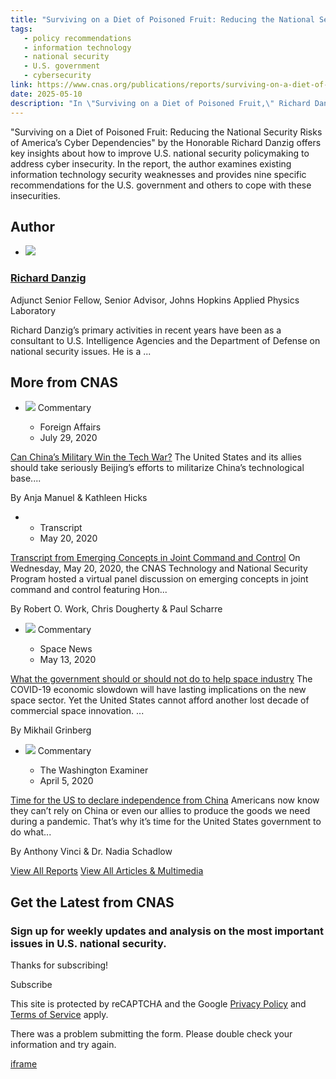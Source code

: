 ```yaml
---
title: "Surviving on a Diet of Poisoned Fruit: Reducing the National Security Risks of America’s Cyber Dependencies ◆ CNAS"
tags:
   - policy recommendations
   - information technology
   - national security
   - U.S. government
   - cybersecurity
link: https://www.cnas.org/publications/reports/surviving-on-a-diet-of-poisoned-fruit-reducing-the-national-security-risks-of-americas-cyber-dependencies
date: 2025-05-10
description: "In \"Surviving on a Diet of Poisoned Fruit,\" Richard Danzig identifies critical vulnerabilities in U.S. cybersecurity postures and proposes nine actionable recommendations for enhancing national security. His analysis underscores the urgency of addressing these persistent weaknesses, considering the escalating sophistication of cyber threats. Danzig’s insights aim to inform policymakers on bolstering resilience against cyber dependencies, aligning technological strategies with national defense imperatives. This report serves as a vital resource for understanding the intersection of cybersecurity and national security policy development."
---
```


"Surviving on a Diet of Poisoned Fruit: Reducing the National Security Risks of America’s Cyber Dependencies" by the Honorable Richard Danzig offers key insights about how to improve U.S. national security policymaking to address cyber insecurity. In the report, the author examines existing information technology security weaknesses and provides nine specific recommendations for the U.S. government and others to cope with these insecurities.

## Author

- ![](https://s3.us-east-1.amazonaws.com/files.cnas.org/thumbnails/_240xAUTO_crop_center-center_none/DanzigR_WEB_square.jpg)

### [Richard Danzig](https://www.cnas.org/people/richard-j-danzig)


Adjunct Senior Fellow, Senior Advisor, Johns Hopkins Applied Physics Laboratory

Richard Danzig’s primary activities in recent years have been as a consultant to U.S. Intelligence Agencies and the Department of Defense on national security issues. He is a ...



## More from CNAS

- [![](https://s3.us-east-1.amazonaws.com/files.cnas.org/hero/_400x267_crop_center-center_none/China-AI-Cyber-Hero-Getty-min.jpg)](https://www.cnas.org/publications/commentary/can-chinas-military-win-the-tech-war) Commentary


  - Foreign Affairs
  - July 29, 2020

[Can China’s Military Win the Tech War?](https://www.cnas.org/publications/commentary/can-chinas-military-win-the-tech-war)
The United States and its allies should take seriously Beijing’s efforts to militarize China’s technological base....


By
Anja Manuel & Kathleen Hicks

- - Transcript
  - May 20, 2020

[Transcript from Emerging Concepts in Joint Command and Control](https://www.cnas.org/publications/transcript/transcript-from-emerging-concepts-in-joint-command-and-control)
On Wednesday, May 20, 2020, the CNAS Technology and National Security Program hosted a virtual panel discussion on emerging concepts in joint command and control featuring Hon...


By
Robert O. Work, Chris Dougherty & Paul Scharre

- [![](https://s3.us-east-1.amazonaws.com/files.cnas.org/hero/_400x267_crop_center-center_none/Planet-Labs-Dove-Space-Satellites-Getty-Header.png)](https://www.cnas.org/publications/commentary/what-the-government-should-or-should-not-do-to-help-space-industry) Commentary


  - Space News
  - May 13, 2020

[What the government should or should not do to help space industry](https://www.cnas.org/publications/commentary/what-the-government-should-or-should-not-do-to-help-space-industry)
The COVID-19 economic slowdown will have lasting implications on the new space sector. Yet the United States cannot afford another lost decade of commercial space innovation. ...


By
Mikhail Grinberg

- [![](https://s3.us-east-1.amazonaws.com/files.cnas.org/hero/_400x267_crop_center-center_none/Us_China_flag_Getty-Images-min.jpg)](https://www.cnas.org/publications/commentary/time-for-the-us-to-declare-independence-from-china) Commentary


  - The Washington Examiner
  - April 5, 2020

[Time for the US to declare independence from China](https://www.cnas.org/publications/commentary/time-for-the-us-to-declare-independence-from-china)
Americans now know they can’t rely on China or even our allies to produce the goods we need during a pandemic. That’s why it’s time for the United States government to do what...


By
Anthony Vinci & Dr. Nadia Schadlow

[View All Reports](https://www.cnas.org/reports) [View All Articles & Multimedia](https://www.cnas.org/articles-multimedia)

## Get the Latest from CNAS

### Sign up for weekly updates and analysis on the most important issues in U.S. national security.

Thanks for subscribing!

Subscribe

This site is protected by reCAPTCHA and the Google
[Privacy Policy](https://policies.google.com/privacy) and
[Terms of Service](https://policies.google.com/terms) apply.


There was a problem submitting the form. Please double check your information and try again.

[iframe](https://www.google.com/recaptcha/api2/anchor?ar=1&k=6LdYExsqAAAAAIQrguiy7V0Mzf19k4izriCKzUBJ&co=aHR0cHM6Ly93d3cuY25hcy5vcmc6NDQz&hl=en&v=Hi8UmRMnhdOBM3IuViTkapUP&size=invisible&cb=kalqznv7ru1z)
